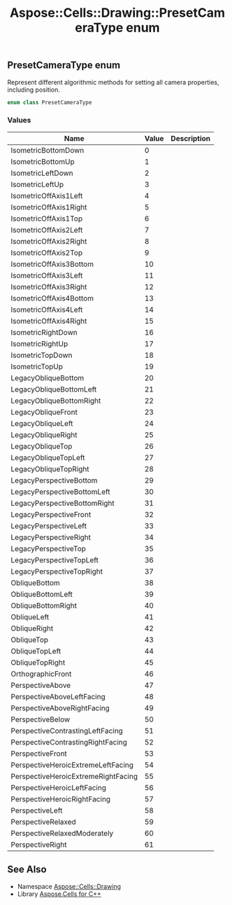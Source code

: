 ﻿---
title: Aspose::Cells::Drawing::PresetCameraType enum
linktitle: PresetCameraType
second_title: Aspose.Cells for C++ API Reference
description: 'Aspose::Cells::Drawing::PresetCameraType enum. Represent different algorithmic methods for setting all camera properties, including position in C++.'
type: docs
weight: 10600
url: /cpp/aspose.cells.drawing/presetcameratype/
---
## PresetCameraType enum


Represent different algorithmic methods for setting all camera properties, including position.

```cpp
enum class PresetCameraType
```

### Values

| Name | Value | Description |
| --- | --- | --- |
| IsometricBottomDown | 0 | <br> |
| IsometricBottomUp | 1 | <br> |
| IsometricLeftDown | 2 | <br> |
| IsometricLeftUp | 3 | <br> |
| IsometricOffAxis1Left | 4 | <br> |
| IsometricOffAxis1Right | 5 | <br> |
| IsometricOffAxis1Top | 6 | <br> |
| IsometricOffAxis2Left | 7 | <br> |
| IsometricOffAxis2Right | 8 | <br> |
| IsometricOffAxis2Top | 9 | <br> |
| IsometricOffAxis3Bottom | 10 | <br> |
| IsometricOffAxis3Left | 11 | <br> |
| IsometricOffAxis3Right | 12 | <br> |
| IsometricOffAxis4Bottom | 13 | <br> |
| IsometricOffAxis4Left | 14 | <br> |
| IsometricOffAxis4Right | 15 | <br> |
| IsometricRightDown | 16 | <br> |
| IsometricRightUp | 17 | <br> |
| IsometricTopDown | 18 | <br> |
| IsometricTopUp | 19 | <br> |
| LegacyObliqueBottom | 20 | <br> |
| LegacyObliqueBottomLeft | 21 | <br> |
| LegacyObliqueBottomRight | 22 | <br> |
| LegacyObliqueFront | 23 | <br> |
| LegacyObliqueLeft | 24 | <br> |
| LegacyObliqueRight | 25 | <br> |
| LegacyObliqueTop | 26 | <br> |
| LegacyObliqueTopLeft | 27 | <br> |
| LegacyObliqueTopRight | 28 | <br> |
| LegacyPerspectiveBottom | 29 | <br> |
| LegacyPerspectiveBottomLeft | 30 | <br> |
| LegacyPerspectiveBottomRight | 31 | <br> |
| LegacyPerspectiveFront | 32 | <br> |
| LegacyPerspectiveLeft | 33 | <br> |
| LegacyPerspectiveRight | 34 | <br> |
| LegacyPerspectiveTop | 35 | <br> |
| LegacyPerspectiveTopLeft | 36 | <br> |
| LegacyPerspectiveTopRight | 37 | <br> |
| ObliqueBottom | 38 | <br> |
| ObliqueBottomLeft | 39 | <br> |
| ObliqueBottomRight | 40 | <br> |
| ObliqueLeft | 41 | <br> |
| ObliqueRight | 42 | <br> |
| ObliqueTop | 43 | <br> |
| ObliqueTopLeft | 44 | <br> |
| ObliqueTopRight | 45 | <br> |
| OrthographicFront | 46 | <br> |
| PerspectiveAbove | 47 | <br> |
| PerspectiveAboveLeftFacing | 48 | <br> |
| PerspectiveAboveRightFacing | 49 | <br> |
| PerspectiveBelow | 50 | <br> |
| PerspectiveContrastingLeftFacing | 51 | <br> |
| PerspectiveContrastingRightFacing | 52 | <br> |
| PerspectiveFront | 53 | <br> |
| PerspectiveHeroicExtremeLeftFacing | 54 | <br> |
| PerspectiveHeroicExtremeRightFacing | 55 | <br> |
| PerspectiveHeroicLeftFacing | 56 | <br> |
| PerspectiveHeroicRightFacing | 57 | <br> |
| PerspectiveLeft | 58 | <br> |
| PerspectiveRelaxed | 59 | <br> |
| PerspectiveRelaxedModerately | 60 | <br> |
| PerspectiveRight | 61 | <br> |

## See Also

* Namespace [Aspose::Cells::Drawing](../)
* Library [Aspose.Cells for C++](../../)
